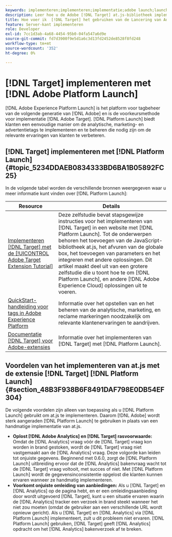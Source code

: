 ```yaml
---
keywords: implementeren;implementeren;implementatie;adobe launch;launch;race;redirect;Experience platform launch;platform launch
description: Leer hoe u de Adobe [!DNL Target] at.js-bibliotheek implementeert met Adobe Experience Platform Launch, de voorkeursmethode voor het implementeren van Adobe [!DNL Target].
title: Hoe voer ik  [!DNL Target] het gebruiken van de Lancering van Adobe uit?
feature: Server-kant implementeren
role: Developer
exl-id: 7cc1d3ab-4a68-4454-95b0-04fa547a6d9e
source-git-commit: fd7d3900f9e5d1a6c3d13fd2452de8528f8fd248
workflow-type: tm+mt
source-wordcount: '352'
ht-degree: 0%

---
```


# [!DNL Target] implementeren met [!DNL Adobe Platform Launch]

[!DNL Adobe Experience Platform Launch] is het platform voor tagbeheer van de volgende generatie van  [!DNL Adobe] en is de voorkeursmethode voor implementatie  [!DNL Adobe Target]. [!DNL Platform Launch] biedt klanten een eenvoudige manier om de analytische, marketing- en advertentietags te implementeren en te beheren die nodig zijn om de relevante ervaringen van klanten te verbeteren.

## [!DNL Target] implementeren met [!DNL Platform Launch] {#topic_5234DDAEB0834333BD6BA1B05892FC25}

In de volgende tabel worden de verschillende bronnen weergegeven waar u meer informatie kunt vinden over [!DNL Platform Launch]:

| Resource | Details |
|--- |--- |
| [Implementeren  [!DNL Target] met de  [!UICONTROL Adobe Target Extension Tutorial]](https://experienceleague.adobe.com/docs/launch-learn/implementing-in-websites-with-launch/implement-solutions/target.html#implement-solutions) | Deze zelfstudie bevat stapsgewijze instructies voor het implementeren van [!DNL Target] in een website met [!DNL Platform Launch]. Tot de onderwerpen behoren het toevoegen van de JavaScript-bibliotheek at.js, het afvuren van de globale box, het toevoegen van parameters en het integreren met andere oplossingen. Dit artikel maakt deel uit van een grotere zelfstudie die u toont hoe te om [!DNL Platform Launch], en andere [!DNL Adobe Experience Cloud] oplossingen uit te voeren. |
| [QuickStart-handleiding voor tags in Adobe Experience Platform](https://experienceleague.adobe.com/docs/experience-platform/tags/get-started/quick-start.html) | Informatie over het opstellen van en het beheren van de analytische, marketing, en reclame markeringen noodzakelijk om relevante klantenervaringen te aandrijven. |
| [Documentatie  [!DNL Target] voor Adobe-extensies](https://experienceleague.adobe.com/docs/experience-platform/tags/extensions/adobe/target/overview.html) | Informatie over het implementeren van [!DNL Target] met [!DNL Platform Launch]. |

## Voordelen van het implementeren van at.js met de extensie [!DNL Target] [!DNL Platform Launch] {#section_48B3F938B6F8491DAF798E0DB54EF304}

De volgende voordelen zijn alleen van toepassing als u [!DNL Platform Launch] gebruikt om at.js te implementeren. Daarom [!DNL Adobe] wordt sterk aangeraden [!DNL Platform Launch] te gebruiken in plaats van een handmatige implementatie van at.js.

* **Oplost  [!DNL Adobe Analytics] en  [!DNL Target] rasvoorwaarde:** Omdat de  [!DNL Analytics] vraag vóór de  [!DNL Target] vraag kon worden in brand gestoken, wordt de  [!DNL Target] vraag niet vastgemaakt aan de  [!DNL Analytics] vraag. Deze volgorde kan leiden tot onjuiste gegevens. Beginnend met 0.6.0, zorgt de [!DNL Platform Launch] uitbreiding ervoor dat de [!DNL Analytics] bakenvraag wacht tot de [!DNL Target] vraag voltooit, met succes of niet. Met [!DNL Platform Launch] wordt de gegevensinconsistentie opgelost die klanten kunnen ervaren wanneer ze handmatig implementeren.
* **Voorkomt onjuiste omleiding van aanbiedingen:** Als u  [!DNL Target] en  [!DNL Analytics] op de pagina hebt, en er een omleidingsaanbieding door wordt uitgevoerd  [!DNL Target], kunt u een situatie ervaren waarin de  [!DNL Analytics] tracker een verzoek in brand steekt wanneer het niet zou moeten (omdat de gebruiker aan een verschillende URL wordt opnieuw gericht). Als u [!DNL Target] en [!DNL Analytics] via [!DNL Platform Launch] implementeert, zult u dit probleem niet ervaren. [!DNL Platform Launch] gebruiken, [!DNL Target] geeft [!DNL Analytics] opdracht om het [!DNL Analytics] bakenverzoek af te breken.
